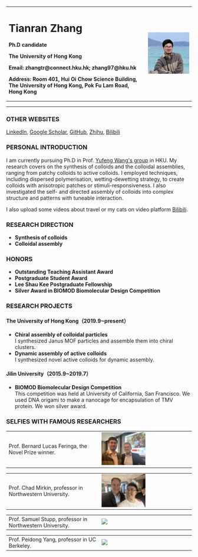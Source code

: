 <div>
<table border="0">
  <tr>
    <td width="75%">
      <h1>Tianran Zhang</h1>
      <p><b>Ph.D candidate</b></p>
      <p><b>The University of Hong Kong</b></p>
      <p><b>Email: zhangtr@connect.hku.hk; zhang97@hku.hk</b></p>
      <p><b>Address: Room 401, Hui Oi Chow Science Building, The University of Hong Kong, Pok Fu Lam Road, Hong Kong</b></p>
    </td>
    <td width="25%">
      <img src="tianranzhang.jpg" width="100%">
    </td>
  </tr>
</table>
</div>

---

### **OTHER WEBSITES**
[LinkedIn](https://hk.linkedin.com/in/tianran-zhang-b6348b169/en), [Google Scholar](https://scholar.google.com/citations?user=yVpiCaMAAAAJ), [GitHub](https://github.com/zhangtianran), [Zhihu](https://www.zhihu.com/people/cang-ran-lao-zei-zhang-tian-shi), [Bilibili](https://space.bilibili.com/5134338?spm_id_from=333.337.0.0)

### **PERSONAL INTRODUCTION**
I am currently pursuing Ph.D in Prof. [Yufeng Wang's group](https://wanglab.hku.hk/) in HKU. My research covers on the synthesis of colloids and the colloidal assemblies, ranging from patchy colloids to active colloids. I employed techniques, including dispersed polymerisation, wetting-dewetting strategy, to create colloids with anisotropic patches or stimuli-responsiveness. I also investigated the self- and directed assembly of colloids into complex structure and patterns with tuneable interaction.

I also upload some videos about travel or my cats on video platform [Bilibili](https://space.bilibili.com/5134338?spm_id_from=333.337.0.0).

### **RESEARCH DIRECTION**
- **Synthesis of colloids**
- **Colloidal assembly**

### **HONORS**
- **Outstanding Teaching Assistant Award**
- **Postgraduate Student Award**
- **Lee Shau Kee Postgraduate Fellowship**
- **Silver Award in BIOMOD Biomolecular Design Competition**

### **RESEARCH PROJECTS**
#### The University of Hong Kong（2019.9~present）
- **Chiral assembly of colloidal particles**  
I synthesized Janus MOF particles and assemble them into chiral clusters.
- **Dynamic assembly of active colloids**  
I synthesized novel active colloids for dynamic assembly.

#### Jilin University（2015.9~2019.7）
- **BIOMOD Biomolecular Design Competition**  
This competition was held at University of California, San Francisco. We used DNA origami to make a nanocage for encapsulation of TMV protein. We won silver award. 

### **SELFIES WITH FAMOUS RESEARCHERS**
<div>
<table border="0">
  <tr>
    <td width="50%">
        Prof. Bernard Lucas Feringa, the Novel Prize winner.
    </td>
    <td width="50%">
      <img src="feringa.jpg" width="50%">
    </td>
  </tr>
</table>
</div>

<div>
<table border="0">
  <tr>
    <td width="50%">
        Prof. Chad Mirkin, professor in Northwestern University.
    </td>
    <td width="50%">
      <img src="mirkin.jpg" width="50%">
    </td>
  </tr>
</table>
</div>

<div>
<table border="0">
  <tr>
    <td width="50%">
        Prof. Samuel Stupp, professor in Northwestern University.
    </td>
    <td width="50%">
      <img src="stupp.jpg" width="50%">
    </td>
  </tr>
</table>
</div>

<div>
<table border="0">
  <tr>
    <td width="50%">
        Prof. Peidong Yang, professor in UC Berkeley.
    </td>
    <td width="50%">
      <img src="peidong.jpg" width="50%">
    </td>
  </tr>
</table>
</div>

